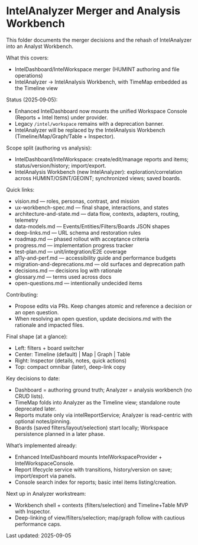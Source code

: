 # IntelAnalyzer Merger and Analysis Workbench

This folder documents the merger decisions and the rehash of IntelAnalyzer into an Analyst Workbench.

What this covers:
- IntelDashboard/IntelWorkspace merger (HUMINT authoring and file operations)
- IntelAnalyzer → IntelAnalysis Workbench, with TimeMap embedded as the Timeline view

Status (2025‑09‑05):
- Enhanced IntelDashboard now mounts the unified Workspace Console (Reports + Intel Items) under provider.
- Legacy `/intel/workspace` remains with a deprecation banner.
- IntelAnalyzer will be replaced by the IntelAnalysis Workbench (Timeline/Map/Graph/Table + Inspector).

Scope split (authoring vs analysis):
- IntelDashboard/IntelWorkspace: create/edit/manage reports and items; status/version/history; import/export.
- IntelAnalysis Workbench (new IntelAnalyzer): exploration/correlation across HUMINT/OSINT/GEOINT; synchronized views; saved boards.

Quick links:
- vision.md — roles, personas, contrast, and mission
- ux-workbench-spec.md — final shape, interactions, and states
- architecture-and-state.md — data flow, contexts, adapters, routing, telemetry
- data-models.md — Events/Entities/Filters/Boards JSON shapes
- deep-links.md — URL schema and restoration rules
- roadmap.md — phased rollout with acceptance criteria
- progress.md — implementation progress tracker
- test-plan.md — unit/integration/E2E coverage
- a11y-and-perf.md — accessibility guide and performance budgets
- migration-and-deprecations.md — old surfaces and deprecation path
- decisions.md — decisions log with rationale
- glossary.md — terms used across docs
- open-questions.md — intentionally undecided items

Contributing:
- Propose edits via PRs. Keep changes atomic and reference a decision or an open question.
- When resolving an open question, update decisions.md with the rationale and impacted files.

Final shape (at a glance):
- Left: filters + board switcher
- Center: Timeline (default) | Map | Graph | Table
- Right: Inspector (details, notes, quick actions)
- Top: compact omnibar (later), deep-link copy

Key decisions to date:
- Dashboard = authoring ground truth; Analyzer = analysis workbench (no CRUD lists).
- TimeMap folds into Analyzer as the Timeline view; standalone route deprecated later.
- Reports mutate only via intelReportService; Analyzer is read-centric with optional notes/pinning.
- Boards (saved filters/layout/selection) start locally; Workspace persistence planned in a later phase.

What’s implemented already:
- Enhanced IntelDashboard mounts IntelWorkspaceProvider + IntelWorkspaceConsole.
- Report lifecycle service with transitions, history/version on save; import/export via panels.
- Console search index for reports; basic intel items listing/creation.

Next up in Analyzer workstream:
- Workbench shell + contexts (filters/selection) and Timeline+Table MVP with Inspector.
- Deep-linking of view/filters/selection; map/graph follow with cautious performance caps.

Last updated: 2025-09-05
